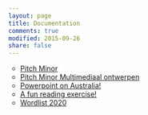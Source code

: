 ```yaml
---
layout: page
title: Documentation
comments: true
modified: 2015-09-26
share: false
---
```


<ul style="list-style-type:circle">

<li><a href="./documentation/pitch-minor.pptx" download>Pitch Minor</a></li>
<li><a href="" download="pitch-minor.pptx">Pitch Minor Multimediaal ontwerpen</a></li>
<li><a href="" download="australia.pptx">Powerpoint on Australia!</a></li>
<li><a href="" download="reading-exercise.docx">A fun reading exercise!</a></li>
<li><a href="" download="words-2020.pdf">Wordlist 2020</a></li>

</ul>


